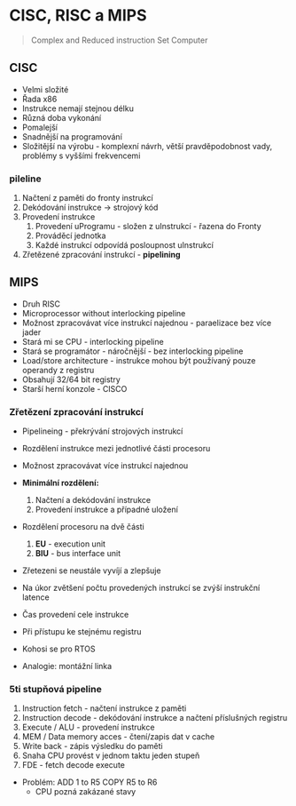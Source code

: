 # CISC, RISC a MIPS

> Complex and Reduced instruction Set Computer

## CISC
- Velmi složité
- Řada x86
- Instrukce nemají stejnou délku
- Různá doba vykonání
- Pomalejší
- Snadnější na programování
- Složitější na výrobu - komplexní návrh, větší pravděpodobnost vady, problémy s vyššími frekvencemi

### pileline
1. Načtení z paměti do fronty instrukcí
2. Dekódování instrukce -> strojový kód
3. Provedení instrukce
	1. Provedení uProgramu - složen z uInstrukcí - řazena do Fronty
	2. Prováděcí jednotka
	3. Každé instrukcí odpovídá posloupnost uInstrukcí
4. Zřetězené zpracování instrukcí - **pipelining**

## MIPS
- Druh RISC
- Microprocessor without interlocking pipeline
- Možnost zpracovávat více instrukcí najednou - paraelizace bez více jader
- Stará mi se CPU - interlocking pipeline
- Stará se programátor - náročnější - bez interlocking pipeline
- Load/store architecture - instrukce mohou být používaný pouze operandy z registru
- Obsahují 32/64 bit registry
- Starší herní konzole - CISCO

### Zřetězení zpracování instrukcí
- Pipelineing - překrývání strojových instrukcí
- Rozdělení instrukce mezi jednotlivé části procesoru
- Možnost zpracovávat více instrukcí najednou
- **Minimální rozdělení:**
	1. Načtení a dekódování instrukce
	2. Provedení instrukce a případné uložení
- Rozdělení procesoru na dvě části
	1. **EU** - execution unit
	1. **BIU** - bus interface unit

- Zřetezeni se neustále vyvíjí a zlepšuje
- Na úkor zvětšení počtu provedených instrukcí se zvýší instrukční latence
- Čas provedení cele instrukce
- Při přístupu ke stejnému registru
- Kohosi se pro RTOS
- Analogie: montážní linka

### 5ti stupňová pipeline
1. Instruction fetch - načtení instrukce z paměti
2. Instruction decode - dekódování instrukce a načtení příslušných registru
3. Execute / ALU - provedení instrukce
4. MEM / Data memory acces - čtení/zapis dat v cache
5. Write back - zápis výsledku do paměti
6. Snaha CPU provést v jednom taktu jeden stupeň
7. FDE - fetch decode execute

- Problém:
		ADD 1 to R5
		COPY R5 to R6
	- CPU pozná zakázané stavy